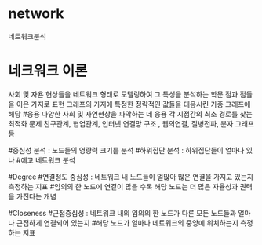 # network
네트워크분석
# 네크워크 이론
사회 및 자욘 현상들을 네트워크 형태로 모델링하여 그 특성을 분석하는 학문
점과 점들을 이은 가지로 표현
그래프의 가지에 특정한 정략적인 값들을 대응시킨 가중 그래프에 해당
#응용
다양한 사회 및 자연현상을 파악하는 데 응용
각 지점간의 최소 경로를 찾는 최적화 문제
친구관계, 협업관계, 인터넷 연결망 구조 , 웹의연결, 질병전파, 분자 그래프 등

#중심성 분석 : 노드들의 영량력 크기를 분석
#하위집단 분석 : 하위집단들이 얼마나 있나
#에고 네트워크 분석


#Degree
#연결정도 중심성 : 네트워크 내 노드들이 얼많아 많은 연결을 가지고 있는지 측정하는 지표
#임의의 한 노드에 연결이 많을 수록 해당 노드는 더 많은 자율성과 권력을 가진다는 개념

#Closeness
#근접중심성 : 네트워크 내의 임의의 한 노드가 다른 모든 노드들과 얼마나 근접하게 연결되어 있는지
#해당 노드가 얼마나 네트워크의 중앙에 위치하는지 측정하는 지표

